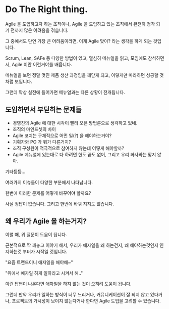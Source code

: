 # Do The Right thing.

Agile 을 도입하고자 하는 조직이나, Agile 을 도입하고 있는 조직에서 완전히 정착 되기 전까지 많은 어려움을 겪습니다.

그 중에서도 단연 가장 큰 어려움이라면, 이게 Agile 맞아? 라는 생각을 하게 되는 것입니다.

Scrum, Lean, SAFe 등 다양한 방법이 있고, 열심히 메뉴얼을 읽고, 모임에도 참석하면서, Agile 이란 이런거야를 배웁니다.

메뉴얼을 보면 정말 멋진 제품 생산 과정임을 깨닫게 되고, 이렇게만 따라하면 성공할 것처럼 보입니다.

그런데 막상 실전에 들어가면 메뉴얼과는 다른 상황이 전개됩니다.

## 도입하면서 부딛히는 문제들

- 경영진의 Agile 에 대한 시각이 빨리 오픈 방법론으로 생각하고 있네.
- 조직의 마인드셋의 차이
- Agile 코치는 구체적으로 어떤 일(?) 을 해야하는거야?
- 기획자와 PO 가 뭐가 다른거지?
- 조직 구성원이 적극적으로 참여하지 않는데 어떻게 해야할까?
- Agile 메뉴얼에 있는대로 다 하려면 한도 끝도 없어, 그리고 우리 화사와는 맞지 않아.

기타등등...

여러가지 이슈들이 다양한 부분에서 나타납니다.

한번에 이러한 문제를 어떻게 바꾸어야 할까요?

사실 정답이 없습니다. 그리고 한번에 바꿔 지지도 않습니다.

## 왜 우리가 Agile 을 하는거지?

이럴 때, 위 질문이 도움이 됩니다.

근본적으로 딱 깨놓고 이야기 해서, 우리가 애자일을 왜 하는건지, 왜 해야하는것인지 인지하는것 부터가 시작일 것입니다.

"요즘 트랜드이니 애자일을 해야해~"

"위에서 애자일 하게 일하라고 시켜서 해.."

이런 답변이 나온다면 애자일을 하지 않는 것이 오히려 도움이 됩니다.

그런데 만약 우리가 일하는 방식이 너무 느리거나, 커뮤니케이션이 잘 되지 않고 있다거나, 프로젝트의 가시성이 보이지 않는다거나 한다면 Agile 도입을 고려할 수 있습니다.
